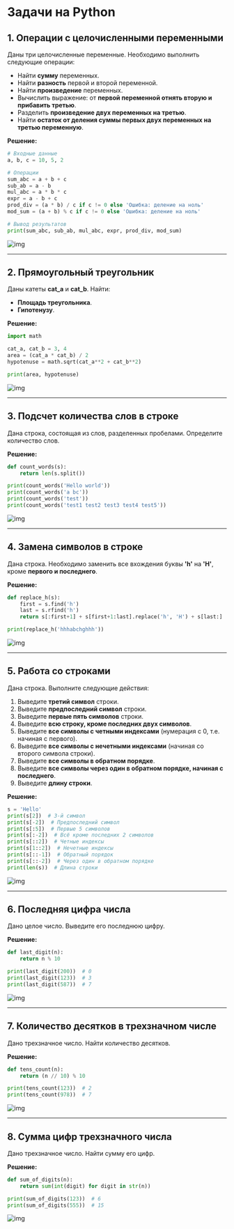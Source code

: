 # Задачи на Python

## 1. Операции с целочисленными переменными
Даны три целочисленные переменные. Необходимо выполнить следующие операции:
- Найти **сумму** переменных.
- Найти **разность** первой и второй переменной.
- Найти **произведение** переменных.
- Вычислить выражение: от **первой переменной отнять вторую и прибавить третью**.
- Разделить **произведение двух переменных на третью**.
- Найти **остаток от деления суммы первых двух переменных на третью переменную**.

**Решение:**
```python
# Входные данные
a, b, c = 10, 5, 2

# Операции
sum_abc = a + b + c
sub_ab = a - b
mul_abc = a * b * c
expr = a - b + c
prod_div = (a * b) / c if c != 0 else 'Ошибка: деление на ноль'
mod_sum = (a + b) % c if c != 0 else 'Ошибка: деление на ноль'

# Вывод результатов
print(sum_abc, sub_ab, mul_abc, expr, prod_div, mod_sum)
```
![img](img/image_1.png)

---

## 2. Прямоугольный треугольник
Даны катеты **cat_a** и **cat_b**. Найти:
- **Площадь треугольника**.
- **Гипотенузу**.

**Решение:**
```python
import math

cat_a, cat_b = 3, 4
area = (cat_a * cat_b) / 2
hypotenuse = math.sqrt(cat_a**2 + cat_b**2)

print(area, hypotenuse)
```
![img](img/image_2.png)


---

## 3. Подсчет количества слов в строке
Дана строка, состоящая из слов, разделенных пробелами. Определите количество слов.

**Решение:**
```python
def count_words(s):
    return len(s.split())

print(count_words('Hello world'))
print(count_words('a bc'))
print(count_words('test'))
print(count_words('test1 test2 test3 test4 test5'))
```
![img](img/image_3.png)


---

## 4. Замена символов в строке
Дана строка. Необходимо заменить все вхождения буквы **'h'** на **'Н'**, кроме **первого и последнего**.

**Решение:**
```python
def replace_h(s):
    first = s.find('h')
    last = s.rfind('h')
    return s[:first+1] + s[first+1:last].replace('h', 'Н') + s[last:]

print(replace_h('hhhabchghhh'))
```
![img](img/image_4.png)

---

## 5. Работа со строками
Дана строка. Выполните следующие действия:
1. Выведите **третий символ** строки.
2. Выведите **предпоследний символ** строки.
3. Выведите **первые пять символов** строки.
4. Выведите **всю строку, кроме последних двух символов**.
5. Выведите **все символы с четными индексами** (нумерация с 0, т.е. начиная с первого).
6. Выведите **все символы с нечетными индексами** (начиная со второго символа строки).
7. Выведите **все символы в обратном порядке**.
8. Выведите **все символы через один в обратном порядке, начиная с последнего**.
9. Выведите **длину строки**.

**Решение:**
```python
s = 'Hello'
print(s[2])  # 3-й символ
print(s[-2])  # Предпоследний символ
print(s[:5])  # Первые 5 символов
print(s[:-2])  # Всё кроме последних 2 символов
print(s[::2])  # Четные индексы
print(s[1::2])  # Нечетные индексы
print(s[::-1])  # Обратный порядок
print(s[::-2])  # Через один в обратном порядке
print(len(s))  # Длина строки
```
![img](img/image_5.png)


---

## 6. Последняя цифра числа
Дано целое число. Выведите его последнюю цифру.

**Решение:**
```python
def last_digit(n):
    return n % 10

print(last_digit(200))  # 0
print(last_digit(123))  # 3
print(last_digit(587))  # 7
```
![img](img/image_6.png)


---

## 7. Количество десятков в трехзначном числе
Дано трехзначное число. Найти количество десятков.

**Решение:**
```python
def tens_count(n):
    return (n // 10) % 10

print(tens_count(123))  # 2
print(tens_count(978))  # 7
```
![img](img/image_7.png)

---

## 8. Сумма цифр трехзначного числа
Дано трехзначное число. Найти сумму его цифр.

**Решение:**
```python
def sum_of_digits(n):
    return sum(int(digit) for digit in str(n))

print(sum_of_digits(123))  # 6
print(sum_of_digits(555))  # 15
```
![img](img/image_8.png)


